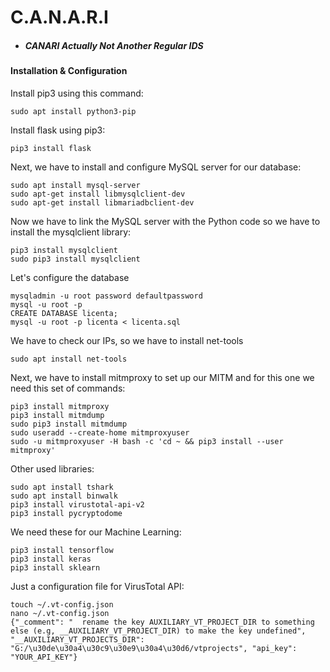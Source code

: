 # C.A.N.A.R.I

- ##### CANARI Actually Not Another Regular IDS

#### Installation & Configuration

Install pip3 using this command:

```
sudo apt install python3-pip
```

Install flask using pip3:

```
pip3 install flask
```

Next, we have to install and configure MySQL server for our database:

```
sudo apt install mysql-server
sudo apt-get install libmysqlclient-dev
sudo apt-get install libmariadbclient-dev
```

Now we have to link the MySQL server with the Python code so we have to install the mysqlclient library:

```
pip3 install mysqlclient
sudo pip3 install mysqlclient 
```

Let's configure the database

```
mysqladmin -u root password defaultpassword
mysql -u root -p
CREATE DATABASE licenta;
mysql -u root -p licenta < licenta.sql
```

We have to check our IPs, so we have to install net-tools

```
sudo apt install net-tools
```

Next, we have to install mitmproxy to set up our MITM and for this one we need this set of commands:

```
pip3 install mitmproxy
pip3 install mitmdump
sudo pip3 install mitmdump
sudo useradd --create-home mitmproxyuser
sudo -u mitmproxyuser -H bash -c 'cd ~ && pip3 install --user mitmproxy'
```

Other used libraries:

```
sudo apt install tshark
sudo apt install binwalk
pip3 install virustotal-api-v2
pip3 install pycryptodome
```

We need these for our Machine Learning:

```
pip3 install tensorflow
pip3 install keras
pip3 install sklearn
```

Just a configuration file for VirusTotal API:

```
touch ~/.vt-config.json
nano ~/.vt-config.json
{"_comment": "  rename the key AUXILIARY_VT_PROJECT_DIR to something else (e.g, __AUXILIARY_VT_PROJECT_DIR) to make the key undefined", "__AUXILIARY_VT_PROJECTS_DIR": "G:/\u30de\u30a4\u30c9\u30e9\u30a4\u30d6/vtprojects", "api_key": "YOUR_API_KEY"}
```

